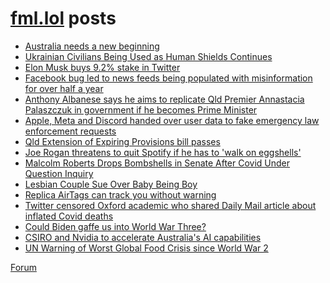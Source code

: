 # [fml.lol](https://fml.lol) posts
<!-- BLOG-POST-LIST:START -->
- [Australia needs a new beginning](https://fml.lol/australia-needs-a-new-beginning/)
- [Ukrainian Civilians Being Used as Human Shields Continues](https://fml.lol/ukrainian-civilians-being-used-as-human-shields-continues/)
- [Elon Musk buys 9.2% stake in Twitter](https://fml.lol/elon-musk-buys-stake-in-twitter/)
- [Facebook bug led to news feeds being populated with misinformation for over half a year](https://fml.lol/facebook-bug-led-to-news-feeds-being-populated-with-misinformation-for-over-half-a-year/)
- [Anthony Albanese says he aims to replicate Qld Premier Annastacia Palaszczuk in government if he becomes Prime Minister](https://fml.lol/anthony-albanese-says-he-aims-to-replicate-qld-premier-annastacia-palaszczuk-in-government-if-he-becomes-prime-minister/)
- [Apple, Meta and Discord handed over user data to fake emergency law enforcement requests](https://fml.lol/apple-and-meta-handed-over-user-data-to-fake-emergency-law-enforcement-requests/)
- [Qld Extension of Expiring Provisions bill passes](https://fml.lol/qld-extension-of-expiring-provisions-bill-passes/)
- [Joe Rogan threatens to quit Spotify if he has to &#39;walk on eggshells&#39;](https://fml.lol/joe-rogan-threatens-to-quit-spotify-if-he-has-to-walk-on-eggshells/)
- [Malcolm Roberts Drops Bombshells in Senate After Covid Under Question Inquiry](https://fml.lol/malcolm-roberts-drops-bombshells-in-senate-after-covid-under-question-inquiry/)
- [Lesbian Couple Sue Over Baby Being Boy](https://fml.lol/lesbian-couple-sue-over-baby-being-boy/)
- [Replica AirTags can track you without warning](https://fml.lol/replica-airtags-can-track-you-without-warning/)
- [Twitter censored Oxford academic who shared Daily Mail article about inflated Covid deaths](https://fml.lol/twitter-censored-oxford-academic-who-shared-daily-mail-article-about-inflated-covid-deaths/)
- [Could Biden gaffe us into World War Three?](https://fml.lol/could-biden-gaffe-us-into-world-war-three/)
- [CSIRO and Nvidia to accelerate Australia&#39;s AI capabilities](https://fml.lol/csiro-and-nvidia-to-accelerate-australias-ai-capabilities/)
- [UN Warning of Worst Global Food Crisis since World War 2](https://fml.lol/un-warning-of-global-food-crisis/)
<!-- BLOG-POST-LIST:END -->

[Forum](https://forum.fml.lol)
